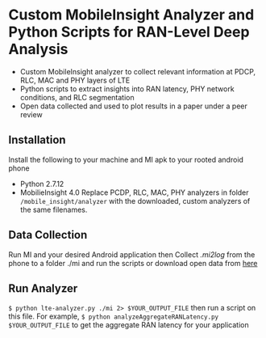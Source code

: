 # Custom MobileInsight Analyzer and Python Scripts for RAN-Level Deep Analysis
- Custom MobileInsight analyzer to collect relevant information at PDCP, RLC, MAC and PHY layers of LTE
- Python scripts to extract insights into RAN latency, PHY network conditions, and RLC segmentation
- Open data collected and used to plot results in a paper under a peer review
## Installation
Install the following to your machine and MI apk to your rooted android phone
- Python 2.7.12
- MobilieInsight 4.0
Replace PCDP, RLC, MAC, PHY analyzers in folder `/mobile_insight/analyzer` with the downloaded, custom analyzers of the same filenames. 
## Data Collection
Run MI and your desired Android application then
Collect *.mi2log* from the phone to a folder ./mi and run the scripts
or download open data from [here](https://osf.io/mpnrw/?view_only=d4c253756a264f6face477cebb074eae)
## Run Analyzer
`$ python lte-analyzer.py ./mi 2> $YOUR_OUTPUT_FILE`
then run a script on this file. For example,
`$ python analyzeAggregateRANLatency.py $YOUR_OUTPUT_FILE`
to get the aggregate RAN latency for your application
